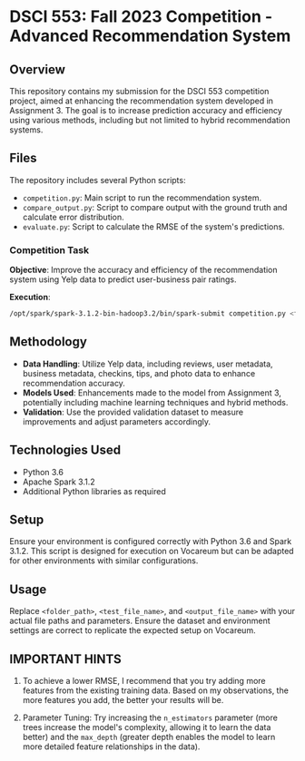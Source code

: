 # DSCI 553: Fall 2023 Competition - Advanced Recommendation System

## Overview

This repository contains my submission for the DSCI 553 competition project, aimed at enhancing the recommendation system developed in Assignment 3. The goal is to increase prediction accuracy and efficiency using various methods, including but not limited to hybrid recommendation systems.

## Files

The repository includes several Python scripts:

- `competition.py`: Main script to run the recommendation system.
- `compare_output.py`: Script to compare output with the ground truth and calculate error distribution.
- `evaluate.py`: Script to calculate the RMSE of the system's predictions.

### Competition Task

**Objective**: Improve the accuracy and efficiency of the recommendation system using Yelp data to predict user-business pair ratings.

**Execution**:

```bash
/opt/spark/spark-3.1.2-bin-hadoop3.2/bin/spark-submit competition.py <folder_path> <test_file_name> <output_file_name>
```

## Methodology

- **Data Handling**: Utilize Yelp data, including reviews, user metadata, business metadata, checkins, tips, and photo data to enhance recommendation accuracy.
- **Models Used**: Enhancements made to the model from Assignment 3, potentially including machine learning techniques and hybrid methods.
- **Validation**: Use the provided validation dataset to measure improvements and adjust parameters accordingly.

## Technologies Used

- Python 3.6
- Apache Spark 3.1.2
- Additional Python libraries as required

## Setup

Ensure your environment is configured correctly with Python 3.6 and Spark 3.1.2. This script is designed for execution on Vocareum but can be adapted for other environments with similar configurations.

## Usage

Replace `<folder_path>`, `<test_file_name>`, and `<output_file_name>` with your actual file paths and parameters. Ensure the dataset and environment settings are correct to replicate the expected setup on Vocareum.

## IMPORTANT HINTS

1. To achieve a lower RMSE, I recommend that you try adding more features from the existing training data. Based on my observations, the more features you add, the better your results will be.

2. Parameter Tuning: Try increasing the `n_estimators` parameter (more trees increase the model's complexity, allowing it to learn the data better) and the `max_depth` (greater depth enables the model to learn more detailed feature relationships in the data).